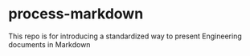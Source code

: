 # process-markdown
This repo is for introducing a standardized way to present Engineering documents in Markdown
